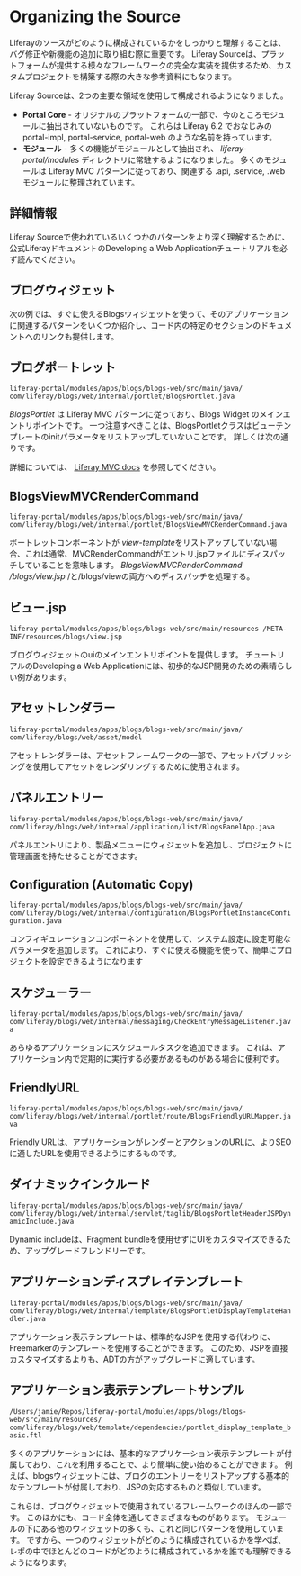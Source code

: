 # Organizing the Source

Liferayのソースがどのように構成されているかをしっかりと理解することは、バグ修正や新機能の追加に取り組む際に重要です。 Liferay Sourceは、プラットフォームが提供する様々なフレームワークの完全な実装を提供するため、カスタムプロジェクトを構築する際の大きな参考資料にもなります。

Liferay Sourceは、2つの主要な領域を使用して構成されるようになりました。

* **Portal Core** - オリジナルのプラットフォームの一部で、今のところモジュールに抽出されていないものです。 これらは Liferay 6.2 でおなじみの portal-impl, portal-service, portal-web のような名前を持っています。
* **モジュール** - 多くの機能がモジュールとして抽出され、 *liferay-portal/modules* ディレクトリに常駐するようになりました。 多くのモジュールは Liferay MVC パターンに従っており、関連する .api, .service, .web モジュールに整理されています。

## 詳細情報

Liferay Sourceで使われているいくつかのパターンをより深く理解するために、公式LiferayドキュメントのDeveloping a Web Applicationチュートリアルを必ず読んでください。

## ブログウィジェット

次の例では、すぐに使えるBlogsウィジェットを使って、そのアプリケーションに関連するパターンをいくつか紹介し、コード内の特定のセクションのドキュメントへのリンクも提供します。

## ブログポートレット

`liferay-portal/modules/apps/blogs/blogs-web/src/main/java/
com/liferay/blogs/web/internal/portlet/BlogsPortlet.java`

*BlogsPortlet* は Liferay MVC パターンに従っており、Blogs Widget のメインエントリポイントです。 一つ注意すべきことは、BlogsPortletクラスはビューテンプレートのinitパラメータをリストアップしていないことです。 詳しくは次の通りです。

詳細については、 [Liferay MVC docs](https://help.liferay.com/hc/ja/articles/360029028191-Liferay-MVC-Portlet) を参照してください。

## BlogsViewMVCRenderCommand

`liferay-portal/modules/apps/blogs/blogs-web/src/main/java/
com/liferay/blogs/web/internal/portlet/BlogsViewMVCRenderCommand.java`

ポートレットコンポーネントが *view-template*をリストアップしていない場合、これは通常、MVCRenderCommandがエントリ.jspファイルにディスパッチしていることを意味します。 *BlogsViewMVCRenderCommand* */blogs/view.jsp* /と/blogs/viewの両方へのディスパッチを処理する。

## ビュー.jsp

`liferay-portal/modules/apps/blogs/blogs-web/src/main/resources
/META-INF/resources/blogs/view.jsp`

ブログウィジェットのuiのメインエントリポイントを提供します。 チュートリアルのDeveloping a Web Applicationには、初歩的なJSP開発のための素晴らしい例があります。

## アセットレンダラー

`liferay-portal/modules/apps/blogs/blogs-web/src/main/java/
com/liferay/blogs/web/asset/model`

アセットレンダラーは、アセットフレームワークの一部で、アセットパブリッシングを使用してアセットをレンダリングするために使用されます。

## パネルエントリー

`liferay-portal/modules/apps/blogs/blogs-web/src/main/java/
com/liferay/blogs/web/internal/application/list/BlogsPanelApp.java`

パネルエントリにより、製品メニューにウィジェットを追加し、プロジェクトに管理画面を持たせることができます。

## Configuration (Automatic Copy)

`liferay-portal/modules/apps/blogs/blogs-web/src/main/java/
com/liferay/blogs/web/internal/configuration/BlogsPortletInstanceConfiguration.java`

コンフィギュレーションコンポーネントを使用して、システム設定に設定可能なパラメータを追加します。 これにより、すぐに使える機能を使って、簡単にプロジェクトを設定できるようになります

## スケジューラー

`liferay-portal/modules/apps/blogs/blogs-web/src/main/java/
com/liferay/blogs/web/internal/messaging/CheckEntryMessageListener.java`

あらゆるアプリケーションにスケジュールタスクを追加できます。 これは、アプリケーション内で定期的に実行する必要があるものがある場合に便利です。

## FriendlyURL

`liferay-portal/modules/apps/blogs/blogs-web/src/main/java/
com/liferay/blogs/web/internal/portlet/route/BlogsFriendlyURLMapper.java`

Friendly URLは、アプリケーションがレンダーとアクションのURLに、よりSEOに適したURLを使用できるようにするものです。

## ダイナミックインクルード

`liferay-portal/modules/apps/blogs/blogs-web/src/main/java/
com/liferay/blogs/web/internal/servlet/taglib/BlogsPortletHeaderJSPDynamicInclude.java`

Dynamic includeは、Fragment bundleを使用せずにUIをカスタマイズできるため、アップグレードフレンドリーです。

## アプリケーションディスプレイテンプレート

`liferay-portal/modules/apps/blogs/blogs-web/src/main/java/
com/liferay/blogs/web/internal/template/BlogsPortletDisplayTemplateHandler.java`

アプリケーション表示テンプレートは、標準的なJSPを使用する代わりに、Freemarkerのテンプレートを使用することができます。 このため、JSPを直接カスタマイズするよりも、ADTの方がアップグレードに適しています。

## アプリケーション表示テンプレートサンプル

`/Users/jamie/Repos/liferay-portal/modules/apps/blogs/blogs-web/src/main/resources/
com/liferay/blogs/web/template/dependencies/portlet_display_template_basic.ftl`

多くのアプリケーションには、基本的なアプリケーション表示テンプレートが付属しており、これを利用することで、より簡単に使い始めることができます。 例えば、blogsウィジェットには、ブログのエントリーをリストアップする基本的なテンプレートが付属しており、JSPの対応するものと類似しています。

これらは、ブログウィジェットで使用されているフレームワークのほんの一部です。 このほかにも、コード全体を通してさまざまなものがあります。 モジュールの下にある他のウィジェットの多くも、これと同じパターンを使用しています。 ですから、一つのウィジェットがどのように構成されているかを学べば、レポの中でほとんどのコードがどのように構成されているかを誰でも理解できるようになります。